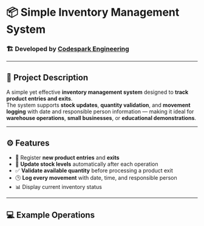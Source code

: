# 📦 Simple Inventory Management System

### 🏗️ Developed by [Codespark Engineering](https://github.com/CodesparkEngineering)

---

## 🧩 Project Description
A simple yet effective **inventory management system** designed to **track product entries and exits**.  
The system supports **stock updates**, **quantity validation**, and **movement logging** with date and responsible person information — making it ideal for **warehouse operations**, **small businesses**, or **educational demonstrations**.

---

## ⚙️ Features
- 🧾 Register **new product entries** and **exits**  
- 🔄 **Update stock levels** automatically after each operation  
- ✅ **Validate available quantity** before processing a product exit  
- 🕒 **Log every movement** with date, time, and responsible person  
- 📊 Display current inventory status  

---

## 💻 Example Operations
